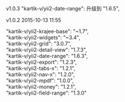 v1.0.3
"kartik-v/yii2-date-range": 升级到 "1.6.5",

v1.0.2  2015-10-13 11:55  

"kartik-v/yii2-krajee-base": "~1.7",  
"kartik-v/yii2-widgets": "~3.4",  
"kartik-v/yii2-grid": "3.0.7",  
"kartik-v/yii2-detail-view": "1.7.3",  
"kartik-v/yii2-date-range": "1.6.3",  
"kartik-v/yii2-export": "1.2.3",  
"kartik-v/yii2-tabs-x": "1.2.1",  
"kartik-v/yii2-nav-x": "1.2.0",  
"kartik-v/yii2-mpdf": "1.0.0",  
"kartik-v/yii2-money": "1.2.1",  
"kartik-v/yii2-field-range": "1.3.0"  

